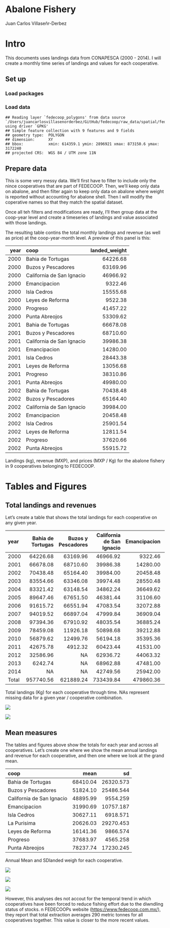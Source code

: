 Abalone Fishery
================
Juan Carlos Villaseñr-Derbez

# Intro

This documents uses landings data from CONAPESCA (2000 - 2014). I will
create a monthly time series of landings and values for each
cooperative.

## Set up

### Load packages

### Load data

    ## Reading layer `fedecoop_polygons' from data source `/Users/juancarlosvillasenorderbez/GitHub/fedecoop/raw_data/spatial/fedecoop_polygons.gpkg' using driver `GPKG'
    ## Simple feature collection with 9 features and 9 fields
    ## geometry type:  POLYGON
    ## dimension:      XY
    ## bbox:           xmin: 614359.1 ymin: 2896921 xmax: 873150.6 ymax: 3172240
    ## projected CRS:  WGS 84 / UTM zone 11N

## Prepare data

This is some very messy data. We’ll first have to filter to include only
the nince cooperatives that are part of FEDECOOP. Then, we’ll keep only
data on abalone, and then filter again to keep only data on abalone
where weight is reported without accounting for abalone shell. Then I
will modify the coperative names so that they match the spatial dataset.

Once all teh filters and modifications are ready, I’ll then group data
at the coop-year level and create a timeseries of landings and value
associated with those landings.

The resulting table contins the total monthly landings and revenue (as
well as price) at the coop-year-month level. A preview of this panel is
this:

| year | coop                      | landed\_weight |
| ---: | :------------------------ | -------------: |
| 2000 | Bahia de Tortugas         |       64226.68 |
| 2000 | Buzos y Pescadores        |       63169.96 |
| 2000 | California de San Ignacio |       46966.92 |
| 2000 | Emancipacion              |        9322.46 |
| 2000 | Isla Cedros               |       15555.68 |
| 2000 | Leyes de Reforma          |        9522.38 |
| 2000 | Progreso                  |       41457.22 |
| 2000 | Punta Abreojos            |       53309.62 |
| 2001 | Bahia de Tortugas         |       66678.08 |
| 2001 | Buzos y Pescadores        |       68710.60 |
| 2001 | California de San Ignacio |       39986.38 |
| 2001 | Emancipacion              |       14280.00 |
| 2001 | Isla Cedros               |       28443.38 |
| 2001 | Leyes de Reforma          |       13056.68 |
| 2001 | Progreso                  |       38310.86 |
| 2001 | Punta Abreojos            |       49980.00 |
| 2002 | Bahia de Tortugas         |       70438.48 |
| 2002 | Buzos y Pescadores        |       65164.40 |
| 2002 | California de San Ignacio |       39984.00 |
| 2002 | Emancipacion              |       20458.48 |
| 2002 | Isla Cedros               |       25901.54 |
| 2002 | Leyes de Reforma          |       12811.54 |
| 2002 | Progreso                  |       37620.66 |
| 2002 | Punta Abreojos            |       55915.72 |

Landings (kg), revenue (MXP), and prices (MXP / Kg) for the abalone
fishery in 9 cooperatives belonging to FEDECOOP.

# Tables and Figures

## Total landings and revenues

Let’s create a table that shows the total landings for each cooperative
on any given
year.

| year  | Bahia de Tortugas | Buzos y Pescadores | California de San Ignacio | Emancipacion | Isla Cedros | La Purisima | Leyes de Reforma |  Progreso | Punta Abreojos |     Total |
| :---- | ----------------: | -----------------: | ------------------------: | -----------: | ----------: | ----------: | ---------------: | --------: | -------------: | --------: |
| 2000  |          64226.68 |           63169.96 |                  46966.92 |      9322.46 |    15555.68 |          NA |          9522.38 |  41457.22 |       53309.62 |  303530.9 |
| 2001  |          66678.08 |           68710.60 |                  39986.38 |     14280.00 |    28443.38 |          NA |         13056.68 |  38310.86 |       49980.00 |  319446.0 |
| 2002  |          70438.48 |           65164.40 |                  39984.00 |     20458.48 |    25901.54 |          NA |         12811.54 |  37620.66 |       55915.72 |  328294.8 |
| 2003  |          83554.66 |           63346.08 |                  39974.48 |     28550.48 |    28164.92 |          NA |         14860.72 |  42847.14 |       61285.00 |  362583.5 |
| 2004  |          83321.42 |           63148.54 |                  34862.24 |     36649.62 |    28950.32 |          NA |         17830.96 |  39703.16 |       62420.26 |  366886.5 |
| 2005  |          89647.46 |           67651.50 |                  46381.44 |     31106.60 |    33320.00 |          NA |         23300.20 |  28609.98 |       75208.00 |  395225.2 |
| 2006  |          91615.72 |           66551.94 |                  47083.54 |     32072.88 |    38065.72 |          NA |         29797.60 |  32610.76 |       79730.00 |  417528.2 |
| 2007  |          94019.52 |           66897.04 |                  47999.84 |     36909.04 |    39222.40 |     54423.0 |         28531.44 |  38351.32 |       90440.00 |  496793.6 |
| 2008  |          97394.36 |           67910.92 |                  48035.54 |     36885.24 |    39151.00 |          NA |         28560.00 |  38070.48 |       90440.00 |  446447.5 |
| 2009  |          78459.08 |           11926.18 |                  50898.68 |     39212.88 |    41431.04 |          NA |         12982.90 |  44758.28 |       91394.38 |  371063.4 |
| 2010  |          56879.62 |           12499.76 |                  56194.18 |     35395.36 |    34003.06 |      4016.0 |          2008.72 |  31637.34 |       90092.52 |  322726.6 |
| 2011  |          42675.78 |            4912.32 |                  60423.44 |     41531.00 |    24611.58 |          NA |           433.16 |  33193.86 |       83300.00 |  291081.1 |
| 2012  |          32586.96 |                 NA |                  62936.72 |     44063.32 |    26113.36 |          NA |               NA |  35714.28 |       92824.76 |  294239.4 |
| 2013  |           6242.74 |                 NA |                  68962.88 |     47481.00 |    27293.84 |      3439.1 |               NA |  40057.78 |      100738.26 |  294215.6 |
| 2014  |                NA |                 NA |                  42749.56 |     25942.00 |    29178.80 |          NA |               NA |  42316.40 |       96487.58 |  236674.3 |
| Total |         957740.56 |          621889.24 |                 733439.84 |    479860.36 |   459406.64 |     61878.1 |        193696.30 | 565259.52 |     1173566.10 | 5246736.7 |

Total landings (Kg) for each cooperative through time. NAs represent
missing data for a given year / cooperative combination.

![](3_abalone_fishery_files/figure-gfm/unnamed-chunk-7-1.png)<!-- -->

![](3_abalone_fishery_files/figure-gfm/unnamed-chunk-8-1.png)<!-- -->

## Mean measures

The tables and figures above show the totals for each year and across
all cooperatives. Let’s create one where we show the mean annual
landings and revenue for each cooperative, and then one where we look at
the grand mean.

| coop                      |     mean |        sd |
| :------------------------ | -------: | --------: |
| Bahia de Tortugas         | 68410.04 | 26320.573 |
| Buzos y Pescadores        | 51824.10 | 25486.544 |
| California de San Ignacio | 48895.99 |  9554.259 |
| Emancipacion              | 31990.69 | 10757.187 |
| Isla Cedros               | 30627.11 |  6918.571 |
| La Purisima               | 20626.03 | 29270.453 |
| Leyes de Reforma          | 16141.36 |  9866.574 |
| Progreso                  | 37683.97 |  4565.258 |
| Punta Abreojos            | 78237.74 | 17230.245 |

Annual Mean and SDlanded weigh for each cooperative.

![](3_abalone_fishery_files/figure-gfm/unnamed-chunk-10-1.png)<!-- -->

![](3_abalone_fishery_files/figure-gfm/unnamed-chunk-11-1.png)<!-- -->

![](3_abalone_fishery_files/figure-gfm/unnamed-chunk-12-1.png)<!-- -->

However, this analyses des not accout for the temporal trend in which
cooperatives have been forced to reduce fishing effort due to the
diwndling status of stocks. n FEDECOOPs website
(<https://www.fedecoop.com.mx/>), they report that total extraction
averages 290 metric tonnes for all cooperatives together. This value is
closer to the more recent values.

